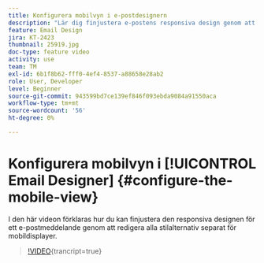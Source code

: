 ```yaml
---
title: Konfigurera mobilvyn i e-postdesignern
description: "Lär dig finjustera e-postens responsiva design genom att redigera alla stilalternativ separat för mobildisplayer."
feature: Email Design
jira: KT-2423
thumbnail: 25919.jpg
doc-type: feature video
activity: use
team: TM
exl-id: 6b1f8b62-fff0-4ef4-8537-a88658e28ab2
role: User, Developer
level: Beginner
source-git-commit: 943599bd7ce139ef846f093ebda9084a91550aca
workflow-type: tm+mt
source-wordcount: '56'
ht-degree: 0%

---
```


# Konfigurera mobilvyn i [!UICONTROL Email Designer] {#configure-the-mobile-view}

I den här videon förklaras hur du kan finjustera den responsiva designen för ett e-postmeddelande genom att redigera alla stilalternativ separat för mobildisplayer.

>[!VIDEO](https://video.tv.adobe.com/v/25919?learn=on){trancript=true}
